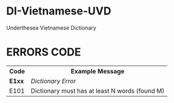 # DI-Vietnamese-UVD

Underthesea Vietnamese Dictionary

# ERRORS CODE

<table>
<tr>
<th>Code</th>
<th>Example Message</th>
</tr>
<tr>
<td><b>E1xx</b></td>
<td><i>Dictionary Error</i></td>
</tr>
<tr>
<td>E101</td>
<td>Dictionary must has at least N words (found M)</td>
</tr>
</table>